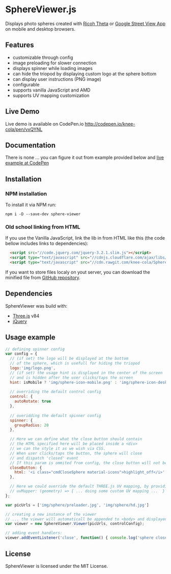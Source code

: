 # SphereViewer.js

Displays photo spheres created with [Ricoh Theta](https://theta360.com/en/) or [Google Street View App](https://play.google.com/store/apps/details?id=com.google.android.street) on mobile and desktop browsers.

## Features
* customizable through config
* image preloading for slower connection
* displays spinner while loading images
* can hide the triopod by displaying custom logo at the sphere bottom
* can display user instructions (PNG image)
* configurable
* supports vanilla JavaScript and AMD
* supports UV mapping customization

## Live Demo
Live demo is available on CodePen.io http://codepen.io/knee-cola/pen/vxQYNL

## Documentation
There is none ... you can figure it out from example provided below and [live example at CodePen](http://codepen.io/knee-cola/pen/vxQYNL)

## Installation
### NPM installation
To install it via NPM run:
```
npm i -D --save-dev sphere-viewer
```
### Old school linking from HTML
If you use the Vanilla JavaScript, link the lib in from HTML like this (the code bellow includes links to dependencies):
```html
  <script src="//code.jquery.com/jquery-3.2.1.slim.js"></script>
  <script type="text/javascript" src="//cdnjs.cloudflare.com/ajax/libs/three.js/84/three.min.js"></script>
  <script type="text/javascript" src="//cdn.rawgit.com/knee-cola/SphereViewer/13f4e3aa/dist/sphereViewer.min.js"></script>
```
If you want to store files localy on yout server, you can download the minified file from [GitHub repository](https://github.com/knee-cola/SphereViewer/blob/master/dist/sphereViewer.min.js).

## Dependencies
SphereViewer was build with:
* [Three.js](https://threejs.org/) v84
* [jQuery](https://www.npmjs.com/package/jquery-slim)

## Usage example

```javascript
// defining spinner config
var config = {
  // (if set) the logo will be displayed at the bottom
  // of the sphere, which is usefull for hiding the triopod
  logo:'img/logo.png',
  // (if set) the usage hint is displayed in the center of the screen
  // and is hidden after the user clicks/taps the screen
  hint: isMobile ? 'img/sphere-icon-mobile.png' : 'img/sphere-icon-desktop.png',
  
  // overriding the default control config
  control: {
    autoRotate: true
  },
  
  // overidding the default spinner config
  spinner: {
    groupRadius: 20
  },

  // Here we can define what the close button should contain
  // the HTML specified here will be placed inside a <div>
  // we can the style it as we wish via CSS.
  // When user clicks/taps the button, the sphere will close
  // and dispatch 'closed' event
  // If this param is ommited from config, the close button will not be displayed
  closeButton: {
    html: '<i class="cmdCloseSphere material-icons">highlight_off</i>'
  },

  // Here we could override the default THREE.js UV mapping, by providing a mapper function
  // uvMapper: (geometry) => { ... doing some custom UV mapping ...  }
};

var picUrls = ['img/sphere/preloader.jpg', 'img/sphere/hd.jpg']

// creating a new instance of the viewer
// ... the viewer will automaticall be appended to <body> and displayed
var viewer = new SphereViewer.Viewer(picUrls, controlConfig);

// adding event handlers:
viewer.addEventListener('close', function() { console.log('sphere closed'); });
```
## License
SphereViewer is licensed under the MIT License.
